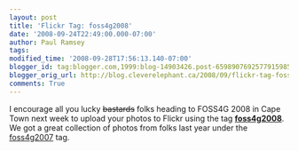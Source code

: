```yaml
---
layout: post
title: 'Flickr Tag: foss4g2008'
date: '2008-09-24T22:49:00.000-07:00'
author: Paul Ramsey
tags: 
modified_time: '2008-09-28T17:56:13.140-07:00'
blogger_id: tag:blogger.com,1999:blog-14903426.post-6598907692577915985
blogger_orig_url: http://blog.cleverelephant.ca/2008/09/flickr-tag-foss4g2008.html
comments: True
---
```


I encourage all you lucky <strike>bastards</strike> folks heading to FOSS4G 2008 in Cape Town next week to upload your photos to Flickr using the tag **[foss4g2008](http://flickr.com/photos/tags/foss4g2008)**. We got a great collection of photos from folks last year under the [foss4g2007](http://flickr.com/search/?q=foss4g2007&m=tags&s=int) tag.

